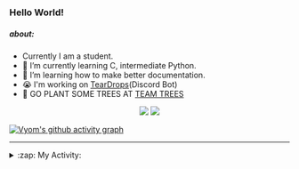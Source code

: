 ### Hello World!

##### about:
- Currently I am a student.
- 🌱 I’m currently learning C, intermediate Python.
- 🌱 I’m learning how to make better documentation.
- 😭 I'm working on [TearDrops](https://github.com/Vyvy-vi/TearDrops)(Discord Bot)
- 🌱 GO PLANT SOME TREES AT [TEAM TREES](https://teamtrees.org/)

<p align="center">
  <a href="https://twitter.com/Vyvy_viM"><img target="_blank" src="https://img.shields.io/badge/twitter%20@Vyvy_viM-0D95E8?style=for-the-badge&logo=twitter&logoColor=white"/></a> 
  <a href="https://vyvy-vi.github.io/portfolio"><img target="_blank" src="https://img.shields.io/badge/-I%27m_craving_for_open_source-green?style=for-the-badge&logo=github&logoColor=black"/></a> 
</p>

[![Vyom's github activity graph](https://activity-graph.herokuapp.com/graph?username=Vyvy-vi)](https://github.com/ashutosh00710/github-readme-activity-graph)

---
<details>
  <summary>:zap: My Activity:</summary>
  
<!--START_SECTION:waka-->
**I'm a Night 🦉** 

```text
🌞 Morning    43 commits     █░░░░░░░░░░░░░░░░░░░░░░░░   6.81% 
🌆 Daytime    134 commits    █████░░░░░░░░░░░░░░░░░░░░   21.24% 
🌃 Evening    239 commits    █████████░░░░░░░░░░░░░░░░   37.88% 
🌙 Night      215 commits    ████████░░░░░░░░░░░░░░░░░   34.07%

```
📅 **I'm Most Productive on Sunday** 

```text
Monday       70 commits     ██░░░░░░░░░░░░░░░░░░░░░░░   11.09% 
Tuesday      92 commits     ███░░░░░░░░░░░░░░░░░░░░░░   14.58% 
Wednesday    96 commits     ███░░░░░░░░░░░░░░░░░░░░░░   15.21% 
Thursday     85 commits     ███░░░░░░░░░░░░░░░░░░░░░░   13.47% 
Friday       49 commits     ██░░░░░░░░░░░░░░░░░░░░░░░   7.77% 
Saturday     86 commits     ███░░░░░░░░░░░░░░░░░░░░░░   13.63% 
Sunday       153 commits    ██████░░░░░░░░░░░░░░░░░░░   24.25%

```


📊 **This Week I Spent My Time On** 

```text
🔥 Editors: 
Vim                      6 hrs 26 mins       █████████████████████████   100.0%

🐱‍💻 Projects: 
TEC-welcome-bot          5 hrs 31 mins       █████████████████████░░░░   85.86% 
TEC-Discord-Automation   29 mins             ██░░░░░░░░░░░░░░░░░░░░░░░   7.72% 
Unknown Project          15 mins             █░░░░░░░░░░░░░░░░░░░░░░░░   3.97% 
api                      8 mins              ░░░░░░░░░░░░░░░░░░░░░░░░░   2.21% 
.dotfiles                0 secs              ░░░░░░░░░░░░░░░░░░░░░░░░░   0.23%

```


 Last Updated on 16/09/2021
<!--END_SECTION:waka-->
</details>
